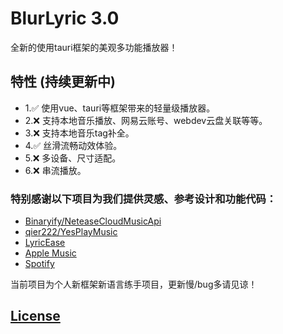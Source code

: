 # BlurLyric 3.0
<p>全新的使用tauri框架的美观多功能播放器！</p>

## 特性 (持续更新中)
- 1.✅ 使用vue、tauri等框架带来的轻量级播放器。
- 2.❌ 支持本地音乐播放、网易云账号、webdev云盘关联等等。
- 3.❌ 支持本地音乐tag补全。
- 4.✅ 丝滑流畅动效体验。
- 5.❌ 多设备、尺寸适配。
- 6.❌ 串流播放。

### 特别感谢以下项目为我们提供灵感、参考设计和功能代码：
- [Binaryify/NeteaseCloudMusicApi](https://github.com/Binaryify/NeteaseCloudMusicApi)
- [qier222/YesPlayMusic](https://github.com/qier222/YesPlayMusic)
- [LyricEase](https://apps.microsoft.com/store/detail/lyricease/9N1MKDF0F4GT?hl=zh-cn&gl=CN)
- [Apple Music](https://www.apple.com/apple-music/)
- [Spotify](https://www.spotify.com/)



当前项目为个人新框架新语言练手项目，更新慢/bug多请见谅！


## [License](https://github.com/gozaoo/BlurLyric-3.0/blob/v3.0.0-alpha/License)
 

